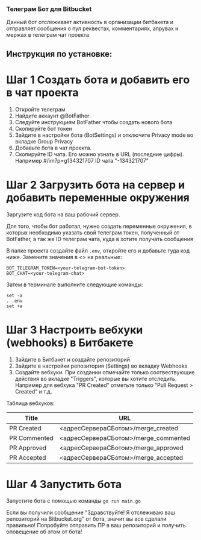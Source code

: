 ### Телеграм Бот для Bitbucket 

Данный бот отслеживает активность в организации битбакета и отправляет сообщения о пул реквестах, комментариях, апрувах и мержах в телеграм чат проекта

## Инструкция по установке:

# Шаг 1 Создать бота и добавить его в чат проекта

1. Откройте телеграм
2. Найдите аккаунт @BotFather
3. Следуйте инструкциям BotFather чтобы создать нового бота
4. Скопируйте бот токен 
5. Зайдите в настройки бота (BotSettings) и отключите Privacy mode во вкладке Group Privacy
6. Добавьте бота в чат проекта. 
7. Скопируйте ID чата. Его можно узнать в URL (последние цифры). 
Например #/im?p=g134321707 ID чата "-134321707"

# Шаг 2 Загрузить бота на сервер и добавить переменные окружения

Заргузите код бота на ваш рабочий сервер. 

Для того, чтобы бот работал, нужно создать переменные окружения, в которых необходимо указать свой телеграм токен, полученный от BotFather, а так же ID телеграм чата, куда в хотите получать сообщения

В папке проекта создайте файл ```.env```, откройте его и добавьте туда код ниже. Замените значения в <> на реальные: 
```
BOT_TELEGRAM_TOKEN=<your-telegram-bot-token>
BOT_CHAT=<your-telegram-chat>
```
Затем в терминале выполните следующие команды: 
```
set -a 
. .env
set +a
```

# Шаг 3 Настроить вебхуки (webhooks) в Битбакете
1. Зайдите в Битбакет и создайте репозиторий
2. Зайдите в настройки репозитория (Settings) во вкладку Webhooks
3. Создайте вебхуки. При создании отмечайте только соотвествующие действия во вкладке "Triggers", которые вы хотите отследить. Например для вебхука "PR Created" отметьте только "Pull Request > Created" и т.д.

Таблица вебхуков: 

| Title | URL | 
| --- | --- |
| PR Created | <адресСервераСБотом>/merge_created | 
| PR Commented | <адресСервераСБотом>/merge_commented |
| PR Approved | <адресСервераСБотом>/merge_approved | 
| PR Accepted | <адресСервераСБотом>/merge_accepted | 

# Шаг 4 Запустить бота 

Запустите бота с помощью команды ``` go run main.go ```

Если вы получили сообщение "Здравствуйте! Я отслеживаю ваш репозиторий на Bitbucket.org" от бота, значит вы все сделали правильно! Попробуйте отправить ПР в ваш репозиторий и получить оповещение об этом от бота! 